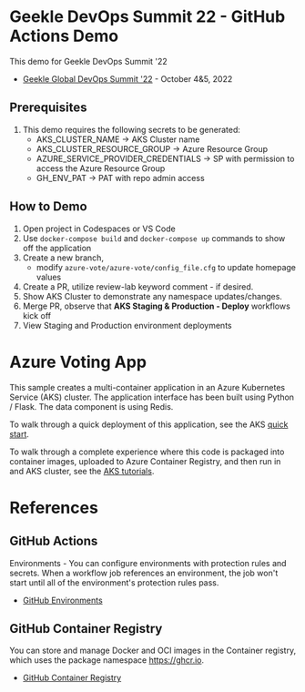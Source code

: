# Geekle DevOps Summit 22 - GitHub Actions Demo
This demo for Geekle DevOps Summit '22
- [Geekle Global DevOps Summit '22](https://events.geekle.us/devops/) - October 4&5, 2022

## Prerequisites

1. This demo requires the following secrets to be generated:
    - AKS_CLUSTER_NAME -> AKS Cluster name
    - AKS_CLUSTER_RESOURCE_GROUP -> Azure Resource Group
    - AZURE_SERVICE_PROVIDER_CREDENTIALS -> SP with permission to access the Azure Resource Group
    - GH_ENV_PAT -> PAT with repo admin access

## How to Demo
1. Open project in Codespaces or VS Code
2. Use `docker-compose build` and `docker-compose up` commands to show off the application
3. Create a new branch, 
    - modify `azure-vote/azure-vote/config_file.cfg` to update homepage values
4. Create a PR, utilize review-lab keyword comment - if desired.
5. Show AKS Cluster to demonstrate any namespace updates/changes.
6. Merge PR, observe that **AKS Staging & Production - Deploy** workflows kick off
7. View Staging and Production environment deployments

# Azure Voting App
This sample creates a multi-container application in an Azure Kubernetes Service (AKS) cluster. The application interface has been built using Python / Flask. The data component is using Redis.

To walk through a quick deployment of this application, see the AKS [quick start](https://docs.microsoft.com/en-us/azure/aks/kubernetes-walkthrough?WT.mc_id=none-github-nepeters).

To walk through a complete experience where this code is packaged into container images, uploaded to Azure Container Registry, and then run in and AKS cluster, see the [AKS tutorials](https://docs.microsoft.com/en-us/azure/aks/tutorial-kubernetes-prepare-app?WT.mc_id=none-github-nepeters).

# References

## GitHub Actions
Environments - You can configure environments with protection rules and secrets. When a workflow job references an environment, the job won't start until all of the environment's protection rules pass.
- [GitHub Environments](https://docs.github.com/en/actions/reference/environments)

## GitHub Container Registry
You can store and manage Docker and OCI images in the Container registry, which uses the package namespace https://ghcr.io.
- [GitHub Container Registry](https://docs.github.com/en/packages/working-with-a-github-packages-registry/working-with-the-container-registry)